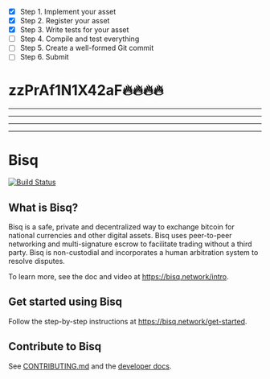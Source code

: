  - [x] Step 1. Implement your asset
 - [x] Step 2. Register your asset
 - [x] Step 3. Write tests for your asset
 - [ ] Step 4. Compile and test everything
 - [ ] Step 5. Create a well-formed Git commit
 - [ ] Step 6. Submit

# zzPrAf1N1X42aF🔥🔥🔥🔥

---
---
---
---


# Bisq

[![Build Status](https://travis-ci.org/bisq-network/bisq.svg?branch=master)](https://travis-ci.org/bisq-network/bisq)


## What is Bisq?

Bisq is a safe, private and decentralized way to exchange bitcoin for national currencies and other digital assets. Bisq uses peer-to-peer networking and multi-signature escrow to facilitate trading without a third party. Bisq is non-custodial and incorporates a human arbitration system to resolve disputes.

To learn more, see the doc and video at https://bisq.network/intro.


## Get started using Bisq

Follow the step-by-step instructions at https://bisq.network/get-started.


## Contribute to Bisq

See [CONTRIBUTING.md](CONTRIBUTING.md) and the [developer docs](docs#readme).
